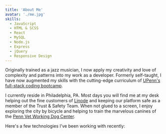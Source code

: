 ```yaml
---
title: 'About Me'
avatar: './me.jpg'
skills:
  - JavaScript
  - HTML & SCSS
  - React
  - MySQL
  - Node.js
  - Express
  - jQuery
  - Responsive Design
---
```


Originally trained as a jazz musician, I now apply my creativity and love of complexity and patterns into my work as a developer. Formerly self-taught, I have now augmented my skills with the cutting-edge curriculum of [UPenn's full-stack coding bootcamp](https://bootcamp.sas.upenn.edu/).

I currently reside in Philadelphia, PA. Most days you will find me at my desk helping out the fine customers of [Linode](https://www.linode.com/) and keeping our platform safe as a member of the Trust & Safety Team. When not glued to a screen, I enjoy exploring the city by bicycle and helping to train the marvelous canines of the [Penn Vet Working Dog Center](https://www.vet.upenn.edu/research/centers-initiatives/penn-vet-working-dog-center).

Here's a few technologies I've been working with recently:
